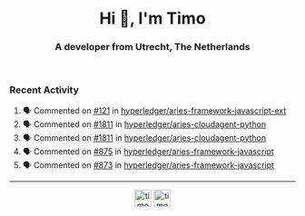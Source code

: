<h1 align="center">Hi 👋, I'm Timo</h1>
<h3 align="center">A developer from Utrecht, The Netherlands</h3>
<br/>
<!-- https://github.com/rahuldkjain/github-profile-readme-generator --!>

<!--  <p align="left"><img src="https://github-readme-stats.vercel.app/api?username=timoglastra&show_icons=true&count_private=true&" alt="timoglastra" /></p> --!>

<!--
Github language stats
<p align="left"><img src="https://github-readme-stats.vercel.app/api/top-langs/?username=timoglastra&layout=compact" alt="timoglastra" /><p>
-->

<!-- Codestats language stats -->
<!-- <p align="left"><img src="https://codestats-readme.vercel.app/api/top-langs/?username=timoglastra&layout=compact&language_count=12" alt="timoglastra" /><p>    --!>
  
<h3>Recent Activity</h3>

<!--START_SECTION:activity-->
1. 🗣 Commented on [#121](https://github.com/hyperledger/aries-framework-javascript-ext/issues/121) in [hyperledger/aries-framework-javascript-ext](https://github.com/hyperledger/aries-framework-javascript-ext)
2. 🗣 Commented on [#1811](https://github.com/hyperledger/aries-cloudagent-python/issues/1811) in [hyperledger/aries-cloudagent-python](https://github.com/hyperledger/aries-cloudagent-python)
3. 🗣 Commented on [#1811](https://github.com/hyperledger/aries-cloudagent-python/issues/1811) in [hyperledger/aries-cloudagent-python](https://github.com/hyperledger/aries-cloudagent-python)
4. 🗣 Commented on [#875](https://github.com/hyperledger/aries-framework-javascript/issues/875) in [hyperledger/aries-framework-javascript](https://github.com/hyperledger/aries-framework-javascript)
5. 🗣 Commented on [#873](https://github.com/hyperledger/aries-framework-javascript/issues/873) in [hyperledger/aries-framework-javascript](https://github.com/hyperledger/aries-framework-javascript)
<!--END_SECTION:activity-->

---

<p align="center">
<a href="https://twitter.com/timoglastra" target="blank"><img align="center" src="https://cdn.jsdelivr.net/npm/simple-icons@3.0.1/icons/twitter.svg" alt="timoglastra" height="30" width="30" /></a>
<a href="https://linkedin.com/in/timoglastra" target="blank"><img align="center" src="https://cdn.jsdelivr.net/npm/simple-icons@3.0.1/icons/linkedin.svg" alt="timoglastra" height="30" width="30" /></a>
</p>



